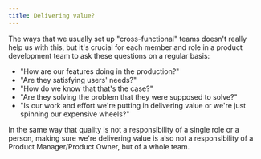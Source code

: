 ```yaml
---
title: Delivering value?
---
```


The ways that we usually set up "cross-functional" teams doesn't really help us with this, but it's crucial for each member and role in a product development team to ask these questions on a regular basis:
- "How are our features doing in the production?"
- "Are they satisfying users' needs?"
- "How do we know that that's the case?"
- "Are they solving the problem that they were supposed to solve?"
- "Is our work and effort we're putting in delivering value or we're just spinning our expensive wheels?"


In the same way that quality is not a responsibility of a single role or a person, making sure we're delivering value is also not a responsibility of a Product Manager/Product Owner, but of a whole team.
